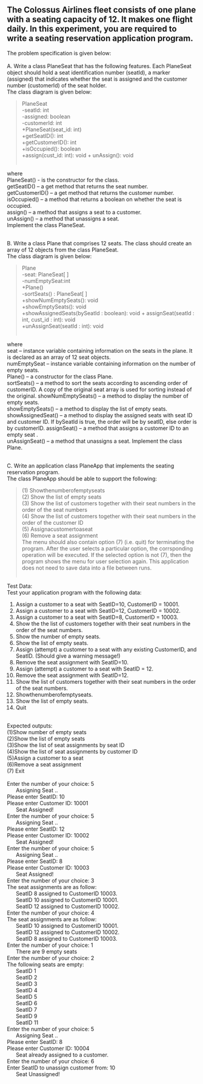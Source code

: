 ## The Colossus Airlines fleet consists of one plane with a seating capacity of 12. It makes one flight daily. In this experiment, you are required to write a seating reservation application program.<br /> 
The problem specification is given below:<br /><br />
A. Write a class PlaneSeat that has the following features. Each PlaneSeat object should hold a seat identification number (seatId), a marker (assigned) that indicates whether the seat is assigned and the customer number (customerId) of the seat holder. <br />
The class diagram is given below:<br />

> PlaneSeat<br />
-seatId: int<br />
-assigned: boolean<br />
-customerId: int<br />
+PlaneSeat(seat_id: int)<br />
+getSeatID(): int<br />
+getCustomerID(): int<br />
+isOccupied(): boolean<br />
+assign(cust_id: int): void + unAssign(): void<br /><br />

where<br />
PlaneSeat() - is the constructor for the class.<br />
getSeatID() – a get method that returns the seat number.<br />
getCustomerID() – a get method that returns the customer number.<br />
isOccupied() – a method that returns a boolean on whether the seat is occupied. <br />
assign() – a method that assigns a seat to a customer.<br />
unAssign() – a method that unassigns a seat.<br />
Implement the class PlaneSeat.<br /><br />

B. Write a class Plane that comprises 12 seats. The class should create an array of 12 objects from the class PlaneSeat.<br />
The class diagram is given below:<br />

> Plane <br />
-seat: PlaneSeat[ ]<br />
-numEmptySeat:int<br />
+Plane()<br />
-sortSeats() : PlaneSeat[ ]<br />
+showNumEmptySeats(): void<br />
+showEmptySeats(): void<br />
+showAssignedSeats(bySeatId : boolean): void + assignSeat(seatId : int, cust_id : int): void<br />
+unAssignSeat(seatId : int): void<br /><br />

where<br />
seat – instance variable containing information on the seats in the plane. It is declared as an
array of 12 seat objects.<br />
numEmptySeat – instance variable containing information on the number of empty seats. <br />
Plane() – a constructor for the class Plane.<br />
sortSeats() – a method to sort the seats according to ascending order of customerID.
A copy of the original seat array is used for sorting instead of the original. 
showNumEmptySeats() – a method to display the number of empty seats.<br />
showEmptySeats() – a method to display the list of empty seats.<br />
showAssignedSeat() – a method to display the assigned seats with seat ID and customer ID.
If bySeatId is true, the order will be by seatID, else order is by
customerID.
assignSeat() – a method that assigns a customer ID to an empty seat .<br />
unAssignSeat() – a method that unassigns a seat. Implement the class Plane.<br /><br />

C. Write an application class PlaneApp that implements the seating reservation program.<br />
The class PlaneApp should be able to support the following:<br />

> (1) Showthenumberofemptyseats<br />
(2) Show the list of empty seats<br />
(3) Show the list of customers together with their seat numbers in the order of the seat numbers<br />
(4) Show the list of customers together with their seat numbers in the order of the customer ID<br />
(5) Assignacustomertoaseat<br />
(6) Remove a seat assignment<br />
The menu should also contain option (7) (i.e. quit) for terminating the program. After the user selects a particular option, the corrsponding operation will be executed. If the selected option is not (7), then the program shows the menu for user selection again. This application does not need to save data into a file between runs.<br /><br />


Test Data:<br />
Test your application program with the following data:<br />
1. Assign a customer to a seat with SeatID=10, CustomerID = 10001.<br />
2. Assign a customer to a seat with SeatID=12, CustomerID = 10002.<br />
3. Assign a customer to a seat with SeatID=8, CustomerID = 10003.<br />
4. Show the the list of customers together with their seat numbers in the order of the seat numbers.<br />
5. Show the number of empty seats.<br />
6. Show the list of empty seats.<br />
7. Assign (attempt) a customer to a seat with any existing CustomerID, and SeatID. (Should give a
warning message!)<br />
8. Remove the seat assignment with SeatID=10.<br />
9. Assign (attempt) a customer to a seat with SeatID = 12.<br />
10. Remove the seat assignment with SeatID=12.<br />
11. Show the list of customers together with their seat numbers in the order of the seat numbers.<br />
12. Showthenumberofemptyseats.<br />
13. Show the list of empty seats.<br />
14. Quit<br /><br />

Expected outputs:<br />
(1)Show number of empty seats<br />
(2)Show the list of empty seats<br />
(3)Show the list of seat assignments by seat ID <br />
(4)Show the list of seat assignments by customer ID <br />
(5)Assign a customer to a seat<br />
(6)Remove a seat assignment<br />
(7) Exit<br /><br />
Enter the number of your choice: 5<br />
&nbsp;&nbsp;&nbsp;&nbsp;&nbsp;&nbsp;Assigning Seat ..<br />
Please enter SeatID: 10<br />
Please enter Customer ID: 10001 <br />
&nbsp;&nbsp;&nbsp;&nbsp;&nbsp;&nbsp;Seat Assigned!<br />
Enter the number of your choice: 5 <br />
&nbsp;&nbsp;&nbsp;&nbsp;&nbsp;&nbsp;Assigning Seat ..<br />
Please enter SeatID: 12<br />
Please enter Customer ID: 10002<br />
&nbsp;&nbsp;&nbsp;&nbsp;&nbsp;&nbsp;Seat Assigned!<br />
Enter the number of your choice: 5 <br />
&nbsp;&nbsp;&nbsp;&nbsp;&nbsp;&nbsp;Assigning Seat ..<br />
Please enter SeatID: 8<br />
Please enter Customer ID: 10003 <br />
&nbsp;&nbsp;&nbsp;&nbsp;&nbsp;&nbsp;Seat Assigned!<br />
Enter the number of your choice: 3 <br />
The seat assignments are as follow: <br />
&nbsp;&nbsp;&nbsp;&nbsp;&nbsp;&nbsp;SeatID 8 assigned to CustomerID 10003. <br />
&nbsp;&nbsp;&nbsp;&nbsp;&nbsp;&nbsp;SeatID 10 assigned to CustomerID 10001. <br />
&nbsp;&nbsp;&nbsp;&nbsp;&nbsp;&nbsp;SeatID 12 assigned to CustomerID 10002. <br />
Enter the number of your choice: 4 <br />
The seat assignments are as follow: <br />
&nbsp;&nbsp;&nbsp;&nbsp;&nbsp;&nbsp;SeatID 10 assigned to CustomerID 10001. <br />
&nbsp;&nbsp;&nbsp;&nbsp;&nbsp;&nbsp;SeatID 12 assigned to CustomerID 10002. <br />
&nbsp;&nbsp;&nbsp;&nbsp;&nbsp;&nbsp;SeatID 8 assigned to CustomerID 10003. <br />
Enter the number of your choice: 1 <br />
&nbsp;&nbsp;&nbsp;&nbsp;&nbsp;&nbsp;There are 9 empty seats<br />
Enter the number of your choice: 2 <br />
The following seats are empty: <br />
&nbsp;&nbsp;&nbsp;&nbsp;&nbsp;&nbsp;SeatID 1<br />
&nbsp;&nbsp;&nbsp;&nbsp;&nbsp;&nbsp;SeatID 2<br />
&nbsp;&nbsp;&nbsp;&nbsp;&nbsp;&nbsp;SeatID 3<br />
&nbsp;&nbsp;&nbsp;&nbsp;&nbsp;&nbsp;SeatID 4<br />
&nbsp;&nbsp;&nbsp;&nbsp;&nbsp;&nbsp;SeatID 5<br />
&nbsp;&nbsp;&nbsp;&nbsp;&nbsp;&nbsp;SeatID 6<br />
&nbsp;&nbsp;&nbsp;&nbsp;&nbsp;&nbsp;SeatID 7<br />
&nbsp;&nbsp;&nbsp;&nbsp;&nbsp;&nbsp;SeatID 9<br />
&nbsp;&nbsp;&nbsp;&nbsp;&nbsp;&nbsp;SeatID 11<br />
Enter the number of your choice: 5 <br />
&nbsp;&nbsp;&nbsp;&nbsp;&nbsp;&nbsp;Assigning Seat ..<br />
Please enter SeatID: 8<br />
Please enter Customer ID: 10004 <br />
&nbsp;&nbsp;&nbsp;&nbsp;&nbsp;&nbsp;Seat already assigned to a customer.<br />
Enter the number of your choice: 6<br />
Enter SeatID to unassign customer from: 10 <br />
&nbsp;&nbsp;&nbsp;&nbsp;&nbsp;&nbsp;Seat Unassigned!
